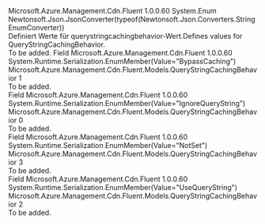 <Type Name="QueryStringCachingBehavior" FullName="Microsoft.Azure.Management.Cdn.Fluent.Models.QueryStringCachingBehavior">
  <TypeSignature Language="C#" Value="public enum QueryStringCachingBehavior" />
  <TypeSignature Language="ILAsm" Value=".class public auto ansi sealed QueryStringCachingBehavior extends System.Enum" />
  <TypeSignature Language="DocId" Value="T:Microsoft.Azure.Management.Cdn.Fluent.Models.QueryStringCachingBehavior" />
  <TypeSignature Language="VB.NET" Value="Public Enum QueryStringCachingBehavior" />
  <TypeSignature Language="F#" Value="type QueryStringCachingBehavior = " />
  <AssemblyInfo>
    <AssemblyName>Microsoft.Azure.Management.Cdn.Fluent</AssemblyName>
    <AssemblyVersion>1.0.0.60</AssemblyVersion>
  </AssemblyInfo>
  <Base>
    <BaseTypeName>System.Enum</BaseTypeName>
  </Base>
  <Attributes>
    <Attribute>
      <AttributeName>Newtonsoft.Json.JsonConverter(typeof(Newtonsoft.Json.Converters.StringEnumConverter))</AttributeName>
    </Attribute>
  </Attributes>
  <Docs>
    <summary>
            <span data-ttu-id="a4142-101">Definiert Werte für querystringcachingbehavior-Wert.</span><span class="sxs-lookup"><span data-stu-id="a4142-101">Defines values for QueryStringCachingBehavior.</span></span>
            </summary>
    <remarks>To be added.</remarks>
  </Docs>
  <Members>
    <Member MemberName="BypassCaching">
      <MemberSignature Language="C#" Value="BypassCaching" />
      <MemberSignature Language="ILAsm" Value=".field public static literal valuetype Microsoft.Azure.Management.Cdn.Fluent.Models.QueryStringCachingBehavior BypassCaching = int32(1)" />
      <MemberSignature Language="DocId" Value="F:Microsoft.Azure.Management.Cdn.Fluent.Models.QueryStringCachingBehavior.BypassCaching" />
      <MemberSignature Language="VB.NET" Value="BypassCaching" />
      <MemberSignature Language="F#" Value="BypassCaching = 1" Usage="Microsoft.Azure.Management.Cdn.Fluent.Models.QueryStringCachingBehavior.BypassCaching" />
      <MemberType>Field</MemberType>
      <AssemblyInfo>
        <AssemblyName>Microsoft.Azure.Management.Cdn.Fluent</AssemblyName>
        <AssemblyVersion>1.0.0.60</AssemblyVersion>
      </AssemblyInfo>
      <Attributes>
        <Attribute>
          <AttributeName>System.Runtime.Serialization.EnumMember(Value="BypassCaching")</AttributeName>
        </Attribute>
      </Attributes>
      <ReturnValue>
        <ReturnType>Microsoft.Azure.Management.Cdn.Fluent.Models.QueryStringCachingBehavior</ReturnType>
      </ReturnValue>
      <MemberValue>1</MemberValue>
      <Docs>
        <summary>To be added.</summary>
      </Docs>
    </Member>
    <Member MemberName="IgnoreQueryString">
      <MemberSignature Language="C#" Value="IgnoreQueryString" />
      <MemberSignature Language="ILAsm" Value=".field public static literal valuetype Microsoft.Azure.Management.Cdn.Fluent.Models.QueryStringCachingBehavior IgnoreQueryString = int32(0)" />
      <MemberSignature Language="DocId" Value="F:Microsoft.Azure.Management.Cdn.Fluent.Models.QueryStringCachingBehavior.IgnoreQueryString" />
      <MemberSignature Language="VB.NET" Value="IgnoreQueryString" />
      <MemberSignature Language="F#" Value="IgnoreQueryString = 0" Usage="Microsoft.Azure.Management.Cdn.Fluent.Models.QueryStringCachingBehavior.IgnoreQueryString" />
      <MemberType>Field</MemberType>
      <AssemblyInfo>
        <AssemblyName>Microsoft.Azure.Management.Cdn.Fluent</AssemblyName>
        <AssemblyVersion>1.0.0.60</AssemblyVersion>
      </AssemblyInfo>
      <Attributes>
        <Attribute>
          <AttributeName>System.Runtime.Serialization.EnumMember(Value="IgnoreQueryString")</AttributeName>
        </Attribute>
      </Attributes>
      <ReturnValue>
        <ReturnType>Microsoft.Azure.Management.Cdn.Fluent.Models.QueryStringCachingBehavior</ReturnType>
      </ReturnValue>
      <MemberValue>0</MemberValue>
      <Docs>
        <summary>To be added.</summary>
      </Docs>
    </Member>
    <Member MemberName="NotSet">
      <MemberSignature Language="C#" Value="NotSet" />
      <MemberSignature Language="ILAsm" Value=".field public static literal valuetype Microsoft.Azure.Management.Cdn.Fluent.Models.QueryStringCachingBehavior NotSet = int32(3)" />
      <MemberSignature Language="DocId" Value="F:Microsoft.Azure.Management.Cdn.Fluent.Models.QueryStringCachingBehavior.NotSet" />
      <MemberSignature Language="VB.NET" Value="NotSet" />
      <MemberSignature Language="F#" Value="NotSet = 3" Usage="Microsoft.Azure.Management.Cdn.Fluent.Models.QueryStringCachingBehavior.NotSet" />
      <MemberType>Field</MemberType>
      <AssemblyInfo>
        <AssemblyName>Microsoft.Azure.Management.Cdn.Fluent</AssemblyName>
        <AssemblyVersion>1.0.0.60</AssemblyVersion>
      </AssemblyInfo>
      <Attributes>
        <Attribute>
          <AttributeName>System.Runtime.Serialization.EnumMember(Value="NotSet")</AttributeName>
        </Attribute>
      </Attributes>
      <ReturnValue>
        <ReturnType>Microsoft.Azure.Management.Cdn.Fluent.Models.QueryStringCachingBehavior</ReturnType>
      </ReturnValue>
      <MemberValue>3</MemberValue>
      <Docs>
        <summary>To be added.</summary>
      </Docs>
    </Member>
    <Member MemberName="UseQueryString">
      <MemberSignature Language="C#" Value="UseQueryString" />
      <MemberSignature Language="ILAsm" Value=".field public static literal valuetype Microsoft.Azure.Management.Cdn.Fluent.Models.QueryStringCachingBehavior UseQueryString = int32(2)" />
      <MemberSignature Language="DocId" Value="F:Microsoft.Azure.Management.Cdn.Fluent.Models.QueryStringCachingBehavior.UseQueryString" />
      <MemberSignature Language="VB.NET" Value="UseQueryString" />
      <MemberSignature Language="F#" Value="UseQueryString = 2" Usage="Microsoft.Azure.Management.Cdn.Fluent.Models.QueryStringCachingBehavior.UseQueryString" />
      <MemberType>Field</MemberType>
      <AssemblyInfo>
        <AssemblyName>Microsoft.Azure.Management.Cdn.Fluent</AssemblyName>
        <AssemblyVersion>1.0.0.60</AssemblyVersion>
      </AssemblyInfo>
      <Attributes>
        <Attribute>
          <AttributeName>System.Runtime.Serialization.EnumMember(Value="UseQueryString")</AttributeName>
        </Attribute>
      </Attributes>
      <ReturnValue>
        <ReturnType>Microsoft.Azure.Management.Cdn.Fluent.Models.QueryStringCachingBehavior</ReturnType>
      </ReturnValue>
      <MemberValue>2</MemberValue>
      <Docs>
        <summary>To be added.</summary>
      </Docs>
    </Member>
  </Members>
</Type>
